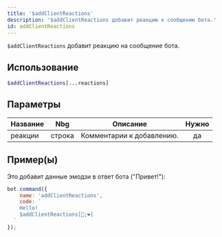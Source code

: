 ```yaml
---
title: '$addClientReactions'
description: '$addClientReactions добавит реакцию к сообщению бота.'
id: addClientReactions
---
```


`$addClientReactions` добавит реакцию на сообщение бота.

## Использование

```php
$addClientReactions[...reactions]
```

## Параметры

| Название | Nbg    | Описание                  | Нужно |
| -------- | ------ | ------------------------- |:-----:|
| реакции  | строка | Комментарии к добавлению. |  да   |

## Пример(ы)

Это добавит данные эмодзи в ответ бота ("Привет!"):

```javascript
bot.command({
    name: 'addClientReactions',
    code: `
    Hello!
    $addClientReactions[🧡;❤]
  `
});
```